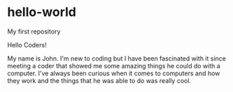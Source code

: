 # hello-world
My first repository

Hello Coders!

My name is John. I'm new to coding but I have been fascinated with it since meeting a coder that showed me some amazing things he could do with a computer. I've always been curious when it comes to computers and how they work and the things that he was able to do was really cool.

